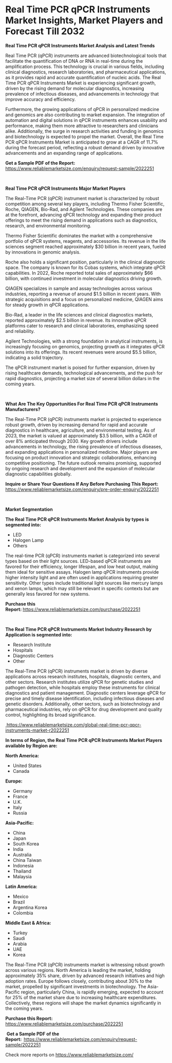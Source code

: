 <p><h1>Real Time PCR qPCR Instruments Market Insights, Market Players and Forecast Till 2032</h1></p><p><strong>Real Time PCR qPCR Instruments Market Analysis and Latest Trends</strong></p>
<p><p>Real Time PCR (qPCR) instruments are advanced biotechnological tools that facilitate the quantification of DNA or RNA in real-time during the amplification process. This technology is crucial in various fields, including clinical diagnostics, research laboratories, and pharmaceutical applications, as it provides rapid and accurate quantification of nucleic acids. The Real Time PCR qPCR Instruments Market is experiencing significant growth, driven by the rising demand for molecular diagnostics, increasing prevalence of infectious diseases, and advancements in technology that improve accuracy and efficiency. </p><p>Furthermore, the growing applications of qPCR in personalized medicine and genomics are also contributing to market expansion. The integration of automation and digital solutions in qPCR instruments enhances usability and performance, making them more attractive to researchers and clinicians alike. Additionally, the surge in research activities and funding in genomics and biotechnology is expected to propel the market. Overall, the Real Time PCR qPCR Instruments Market is anticipated to grow at a CAGR of 11.7% during the forecast period, reflecting a robust demand driven by innovative advancements and an expanding range of applications.</p></p>
<p><strong>Get a Sample PDF of the Report:&nbsp;</strong> <a href="https://www.reliablemarketsize.com/enquiry/request-sample/2022251?utm_campaign=3055&utm_medium=2&utm_source=Github&utm_content=ia&utm_term=29032025&utm_id=real-time-pcr-qpcr-instruments">https://www.reliablemarketsize.com/enquiry/request-sample/2022251</a></p>
<p>&nbsp;</p>
<p><strong>Real Time PCR qPCR Instruments Major Market Players</strong></p>
<p><p>The Real-Time PCR (qPCR) instrument market is characterized by robust competition among several key players, including Thermo Fisher Scientific, Roche, QIAGEN, Bio-Rad, and Agilent Technologies. These companies are at the forefront, advancing qPCR technology and expanding their product offerings to meet the rising demand in applications such as diagnostics, research, and environmental monitoring.</p><p>Thermo Fisher Scientific dominates the market with a comprehensive portfolio of qPCR systems, reagents, and accessories. Its revenue in the life sciences segment reached approximately $30 billion in recent years, fueled by innovations in genomic analysis.</p><p>Roche also holds a significant position, particularly in the clinical diagnostic space. The company is known for its Cobas systems, which integrate qPCR capabilities. In 2022, Roche reported total sales of approximately $66 billion, with continued investment in molecular diagnostics driving growth.</p><p>QIAGEN specializes in sample and assay technologies across various industries, reporting a revenue of around $1.5 billion in recent years. With strategic acquisitions and a focus on personalized medicine, QIAGEN aims for steady growth in qPCR applications.</p><p>Bio-Rad, a leader in the life sciences and clinical diagnostics markets, reported approximately $2.5 billion in revenue. Its innovative qPCR platforms cater to research and clinical laboratories, emphasizing speed and reliability.</p><p>Agilent Technologies, with a strong foundation in analytical instruments, is increasingly focusing on genomics, projecting growth as it integrates qPCR solutions into its offerings. Its recent revenues were around $5.5 billion, indicating a solid trajectory.</p><p>The qPCR instrument market is poised for further expansion, driven by rising healthcare demands, technological advancements, and the push for rapid diagnostics, projecting a market size of several billion dollars in the coming years.</p></p>
<p>&nbsp;</p>
<p><strong>What Are The Key Opportunities For Real Time PCR qPCR Instruments Manufacturers?</strong></p>
<p><p>The Real-Time PCR (qPCR) instruments market is projected to experience robust growth, driven by increasing demand for rapid and accurate diagnostics in healthcare, agriculture, and environmental testing. As of 2023, the market is valued at approximately $3.5 billion, with a CAGR of over 8% anticipated through 2030. Key growth drivers include advancements in technology, the rising prevalence of infectious diseases, and expanding applications in personalized medicine. Major players are focusing on product innovation and strategic collaborations, enhancing competitive positioning. The future outlook remains promising, supported by ongoing research and development and the expansion of molecular diagnostic capabilities globally.</p></p>
<p><strong>Inquire or Share Your Questions If Any Before Purchasing This Report:</strong> <a href="https://www.reliablemarketsize.com/enquiry/pre-order-enquiry/2022251?utm_campaign=3055&utm_medium=2&utm_source=Github&utm_content=ia&utm_term=29032025&utm_id=real-time-pcr-qpcr-instruments">https://www.reliablemarketsize.com/enquiry/pre-order-enquiry/2022251</a></p>
<p>&nbsp;</p>
<p><strong>Market Segmentation</strong></p>
<p><strong>The Real Time PCR qPCR Instruments Market Analysis by types is segmented into:</strong></p>
<p><ul><li>LED</li><li>Halogen Lamp</li><li>Others</li></ul></p>
<p><p>The real-time PCR (qPCR) instruments market is categorized into several types based on their light sources. LED-based qPCR instruments are favored for their efficiency, longer lifespan, and low heat output, making them ideal for sensitive assays. Halogen lamp qPCR instruments provide higher intensity light and are often used in applications requiring greater sensitivity. Other types include traditional light sources like mercury lamps and xenon lamps, which may still be relevant in specific contexts but are generally less favored for new systems.</p></p>
<p><strong>Purchase this Report:&nbsp;</strong><a href="https://www.reliablemarketsize.com/purchase/2022251?utm_campaign=3055&utm_medium=2&utm_source=Github&utm_content=ia&utm_term=29032025&utm_id=real-time-pcr-qpcr-instruments">https://www.reliablemarketsize.com/purchase/2022251</a></p>
<p>&nbsp;</p>
<p><strong>The Real Time PCR qPCR Instruments Market Industry Research by Application is segmented into:</strong></p>
<p><ul><li>Research Institute</li><li>Hospitals</li><li>Diagnostic Centers</li><li>Other</li></ul></p>
<p><p>The Real-Time PCR (qPCR) instruments market is driven by diverse applications across research institutes, hospitals, diagnostic centers, and other sectors. Research institutes utilize qPCR for genetic studies and pathogen detection, while hospitals employ these instruments for clinical diagnostics and patient management. Diagnostic centers leverage qPCR for precise and timely disease identification, including infectious diseases and genetic disorders. Additionally, other sectors, such as biotechnology and pharmaceutical industries, rely on qPCR for drug development and quality control, highlighting its broad significance.</p></p>
<p><a href="https://www.reliablemarketsize.com/global-real-time-pcr-qpcr-instruments-market-r2022251?utm_campaign=3055&utm_medium=2&utm_source=Github&utm_content=ia&utm_term=29032025&utm_id=real-time-pcr-qpcr-instruments">&nbsp;https://www.reliablemarketsize.com/global-real-time-pcr-qpcr-instruments-market-r2022251</a></p>
<p><strong>In terms of Region, the Real Time PCR qPCR Instruments Market Players available by Region are:</strong></p>
<p>
    <p> <strong> North America: </strong>
        <ul>
            <li>United States</li>
            <li>Canada</li>
        </ul>
        </p> 
    <p> <strong> Europe: </strong>
        <ul>
            <li>Germany</li>
            <li>France</li>
            <li>U.K.</li>
            <li>Italy</li>
            <li>Russia</li>
        </ul>
        </p> 
    <p> <strong> Asia-Pacific: </strong>
        <ul>
            <li>China</li>
            <li>Japan</li>
            <li>South Korea</li>
            <li>India</li>
            <li>Australia</li>
            <li>China Taiwan</li>
            <li>Indonesia</li>
            <li>Thailand</li>
            <li>Malaysia</li>
        </ul>
        </p> 
    <p> <strong> Latin America: </strong>
        <ul>
            <li>Mexico</li>
            <li>Brazil</li>
            <li>Argentina Korea</li>
            <li>Colombia</li>
        </ul>
        </p> 
    <p> <strong> Middle East & Africa: </strong>
        <ul>
            <li>Turkey</li>
            <li>Saudi</li>
            <li>Arabia</li>
            <li>UAE</li>
            <li>Korea</li>
        </ul>
    </p>
    </p>
<p><p>The Real-Time PCR (qPCR) instruments market is witnessing robust growth across various regions. North America is leading the market, holding approximately 35% share, driven by advanced research initiatives and high adoption rates. Europe follows closely, contributing about 30% to the market, propelled by significant investments in biotechnology. The Asia-Pacific region, particularly China, is rapidly emerging, expected to account for 25% of the market share due to increasing healthcare expenditures. Collectively, these regions will shape the market dynamics significantly in the coming years.</p></p>
<p><strong>Purchase this Report: </strong><a href="https://www.reliablemarketsize.com/purchase/2022251?utm_campaign=3055&utm_medium=2&utm_source=Github&utm_content=ia&utm_term=29032025&utm_id=real-time-pcr-qpcr-instruments">https://www.reliablemarketsize.com/purchase/2022251</a></p>
<p>&nbsp;<strong>Get a Sample PDF of the Report:&nbsp;&nbsp;</strong><a href="https://www.reliablemarketsize.com/enquiry/request-sample/2022251?utm_campaign=3055&utm_medium=2&utm_source=Github&utm_content=ia&utm_term=29032025&utm_id=real-time-pcr-qpcr-instruments">https://www.reliablemarketsize.com/enquiry/request-sample/2022251</a></p>
<p><strong></strong></p>
<p>Check more reports on <a href="https://www.reliablemarketsize.com/?utm_campaign=3055&utm_medium=2&utm_source=Github&utm_content=ia&utm_term=29032025&utm_id=real-time-pcr-qpcr-instruments">https://www.reliablemarketsize.com/</a></p>